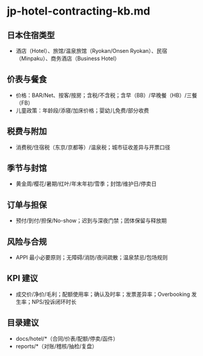 # jp-hotel-contracting-kb.md

## 日本住宿类型

- 酒店（Hotel）、旅馆/温泉旅馆（Ryokan/Onsen Ryokan）、民宿（Minpaku）、商务酒店（Business Hotel）

## 价表与餐食

- 价格：BAR/Net、按客/按房；含税/不含税；含早（BB）/早晚餐（HB）/三餐（FB）
- 儿童政策：年龄段/添寝/加床价格；婴幼儿免费/部分收费

## 税费与附加

- 消费税/住宿税（东京/京都等）/温泉税；城市征收差异与开票口径

## 季节与封馆

- 黄金周/樱花/暑期/红叶/年末年初/雪季；封馆/维护日/停卖日

## 订单与担保

- 预付/到付/担保/No-show；迟到与深夜门禁；团体保留与释放期

## 风险与合规

- APPI 最小必要原则；无障碍/消防/夜间疏散；温泉禁忌/包场规则

## KPI 建议

- 成交价/净价/毛利；配额使用率；确认及时率；发票差异率；Overbooking 发生率；NPS/投诉闭环时长

## 目录建议

- docs/hotel/\*（合同/价表/配额/停卖/函件）
- reports/\*（对账/稽核/抽检/复盘）
